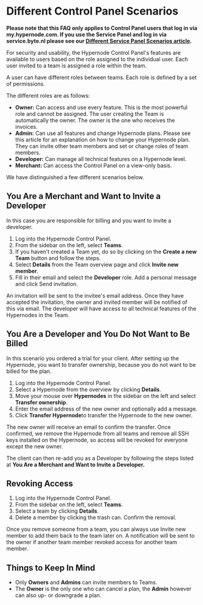 <!-- source: https://support.hypernode.com/en/services/control-panel/different-control-panel-scenarios/ -->
# Different Control Panel Scenarios

**Please note that this FAQ only applies to Control Panel users that log in via my.hypernode.com. If you use the Service Panel and log in via service.byte.nl please see our [Different Service Panel Scenarios article](https://support.hypernode.com/en/about/support/different-service-panel-scenarios).**

For security and usability, the Hypernode Control Panel's features are available to users based on the role assigned to the individual user. Each user invited to a team is assigned a role within the team.

A user can have different roles between teams. Each role is defined by a set of permissions.

The different roles are as follows:

* **Owner:** Can access and use every feature. This is the most powerful role and cannot be assigned. The user creating the Team is automatically the owner. The owner is the one who receives the invoices.
* **Admin:** Can use all features and change Hypernode plans. Please see this article for an explanation on how to change your Hypernode plan. They can invite other team members and set or change roles of team members.
* **Developer:** Can manage all technical features on a Hypernode level.
* **Merchant:** Can access the Control Panel on a view-only basis.


We have distinguished a few different scenarios below. 

You Are a Merchant and Want to Invite a Developer
-------------------------------------------------

In this case you are responsible for billing and you want to invite a developer. 

1. Log into the Hypernode Control Panel.
2. From the sidebar on the left, select **Teams**.
3. If you haven't created a Team yet, do so by clicking on the **Create a new Team** button and follow the steps.
4. Select **Details** from the Team overview page and click **Invite new member**.
5. Fill in their email and select the **Developer** role. Add a personal message and click Send invitation.

An invitation will be sent to the invitee's email address. Once they have accepted the invitation, the owner and invited member will be notified of this via email. The developer will have access to all technical features of the Hypernodes in the Team.

You Are a Developer and You Do Not Want to Be Billed
----------------------------------------------------

In this scenario you ordered a trial for your client. After setting up the Hypernode, you want to transfer ownership, because you do not want to be billed for the plan.

1. Log into the Hypernode Control Panel.
2. Select a Hypernode from the overview by clicking **Details**.
3. Move your mouse over **Hypernodes** in the sidebar on the left and select **Transfer ownership**.
4. Enter the email address of the new owner and optionally add a message.
5. Click **Transfer Hypernode**to transfer the Hypernode to the new owner.

The new owner will receive an email to confirm the transfer. Once confirmed, we remove the Hypernode from all teams and remove all SSH keys installed on the Hypernode, so access will be revoked for everyone except the new owner.

The client can then re-add you as a Developer by following the steps listed at **You Are a Merchant and Want to Invite a Developer.**

Revoking Access
---------------

1. Log into the Hypernode Control Panel.
2. From the sidebar on the left, select **Teams**.
3. Select a team by clicking **Details**.
4. Delete a member by clicking the trash can. Confirm the removal.

Once you remove someone from a team, you can always use Invite new member to add them back to the team later on. A notification will be sent to the owner if another team member revoked access for another team member.

Things to Keep In Mind
----------------------

* Only **Owners** and **Admins** can invite members to Teams.
* The **Owner** is the only one who can cancel a plan, the **Admin** however can also up- or downgrade a plan.
